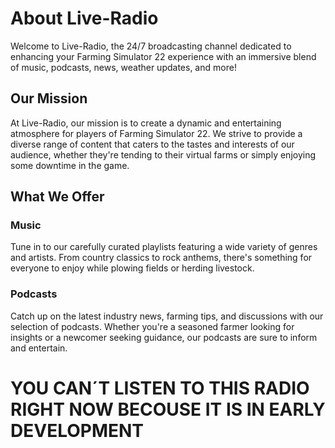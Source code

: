 # About Live-Radio

Welcome to Live-Radio, the 24/7 broadcasting channel dedicated to enhancing your Farming Simulator 22 experience with an immersive blend of music, podcasts, news, weather updates, and more!

## Our Mission

At Live-Radio, our mission is to create a dynamic and entertaining atmosphere for players of Farming Simulator 22. We strive to provide a diverse range of content that caters to the tastes and interests of our audience, whether they're tending to their virtual farms or simply enjoying some downtime in the game.

## What We Offer

### Music
Tune in to our carefully curated playlists featuring a wide variety of genres and artists. From country classics to rock anthems, there's something for everyone to enjoy while plowing fields or herding livestock.

### Podcasts
Catch up on the latest industry news, farming tips, and discussions with our selection of podcasts. Whether you're a seasoned farmer looking for insights or a newcomer seeking guidance, our podcasts are sure to inform and entertain.


# YOU CAN´T LISTEN TO THIS RADIO RIGHT NOW BECOUSE IT IS IN EARLY DEVELOPMENT

